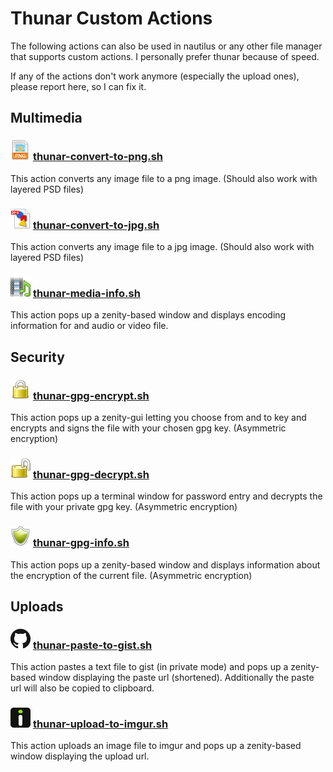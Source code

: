 Thunar Custom Actions
=====================

The following actions can also be used in nautilus or any other file manager that supports custom actions.
I personally prefer thunar because of speed.


If any of the actions don't work anymore (especially the upload ones), please report here, so I can fix it.



## Multimedia

### ![Thunar Convert to PNG](/icons/thunar-convert-to-png.png) [thunar-convert-to-png.sh](thunar-convert-to-png.sh)
This action converts any image file to a png image. (Should also work with layered PSD files)

### ![Thunar Convert to JPG](/icons/thunar-convert-to-jpg.png) [thunar-convert-to-jpg.sh](thunar-convert-to-jpg.sh)
This action converts any image file to a jpg image. (Should also work with layered PSD files)


### ![Thunar Media Info](/icons/thunar-media-info.png) [thunar-media-info.sh](thunar-media-info.sh)
This action pops up a zenity-based window and displays encoding information
for and audio or video file.


## Security

### ![Thunar GPG Encrypt](/icons/thunar-gpg-encrypt.png) [thunar-gpg-encrypt.sh](thunar-gpg-encrypt.sh)
This action pops up a zenity-gui letting you choose from and to key and encrypts and signs the file with your chosen gpg key.
(Asymmetric encryption)

### ![Thunar GPG Decrypt](/icons/thunar-gpg-decrypt.png) [thunar-gpg-decrypt.sh](thunar-gpg-decrypt.sh)
This action pops up a terminal window for password entry and decrypts the file with your private gpg key.
(Asymmetric encryption)

### ![Thunar GPG Info](/icons/thunar-gpg-info.png) [thunar-gpg-info.sh](thunar-gpg-info.sh)
This action pops up a zenity-based window and displays information about the encryption of the current file.
(Asymmetric encryption)



## Uploads

### ![Thunar Paste to Gist](/icons/thunar-paste-to-gist.png) [thunar-paste-to-gist.sh](thunar-paste-to-gist.sh)
This action pastes a text file to gist (in private mode) and pops up a zenity-based
window displaying the paste url (shortened).
Additionally the paste url will also be copied to clipboard.

### ![Thunar Ipload to Imgur](/icons/thunar-upload-to-imgur.png) [thunar-upload-to-imgur.sh](thunar-upload-to-imgur.sh)
This action uploads an image file to imgur and pops up a zenity-based
window displaying the upload url.
